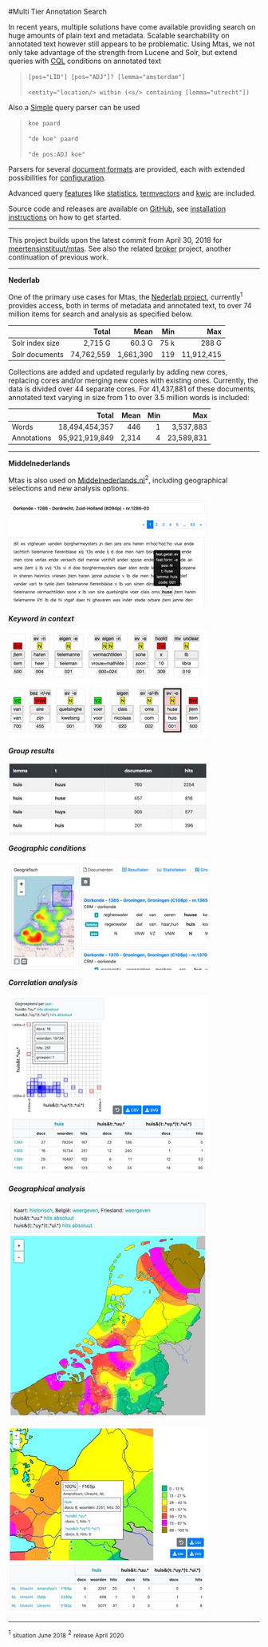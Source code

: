 #Multi Tier Annotation Search

In recent years, multiple solutions have come available providing search on huge amounts of plain text and metadata. Scalable searchability on annotated text however still appears to be problematic. Using Mtas, we not only take advantage of the strength from Lucene and Solr, but extend queries with [CQL](search_cql.html) conditions on annotated text

> `[pos="LID"] [pos="ADJ"]? [lemma="amsterdam"]`
>
> `<entity="location/> within (<s/> containing [lemma="utrecht"])`

Also a [Simple](search_simple.html) query parser can be used

> `koe paard`
>
> `"de koe" paard`
>
> `"de pos:ADJ koe"`

Parsers for several [document formats](indexing_formats.html) are provided, each with extended possibilities for [configuration](indexing_configuration.html).

Advanced query [features](features.html) like [statistics](search_component_stats.html), [termvectors](search_component_termvector.html) and [kwic](search_component_kwic.html) are included.

Source code and releases are available on [GitHub](https://github.com/textexploration/mtas/), see [installation instructions](installation.html) on how to get started.

---

This project builds upon the latest commit from April 30, 2018 for [meertensinstituut/mtas](https://github.com/meertensinstituut/mtas/tree/5c862d53014b15fb87de83da0b33fd91518642ec). See also the related [broker](https://github.com/textexploration/broker) project, another continuation of previous work.

---

**Nederlab** 

One of the primary use cases for Mtas, the [Nederlab project](https://www.nederlab.nl/), currently<sup>1</sup> provides access, both in terms of metadata and 
annotated text, to over 74 million items for search and analysis as specified below. 

|                 | Total          | Mean      | Min   | Max        |
|-----------------|---------------:|----------:|------:|-----------:|
| Solr index size | 2,715 G        | 60.3 G    | 75 k  | 288 G      |
| Solr documents  | 74,762,559     | 1,661,390 | 119   | 11,912,415 |

Collections are added and updated regularly by adding new cores, replacing cores and/or merging new cores with existing ones. Currently, the data is divided over 44 separate cores. For 41,437,881 of these documents, annotated text varying in size from 1 to over 3.5 million words is included:

|                 | Total           | Mean         | Min   | Max        |
|-----------------|----------------:|-------------:|------:|-----------:|
| Words           | 18,494,454,357  | 446          | 1     | 3,537,883  |
| Annotations     | 95,921,919,849  | 2,314        | 4     | 23,589,831 |

---

**Middelnederlands** 

Mtas is also used on [Middelnederlands.nl](https://www.middelnederlands.nl/)<sup>2</sup>, including geographical selections and new analysis options. 

![example document](images/example_document.jpg "Show document")

***Keyword in context*** 

![example kwic](images/example_kwic.jpg "Keyword in context")

***Group results*** 

![example group](images/example_group.jpg "Group results")

***Geographic conditions*** 

![example geographic](images/example_geographic.jpg "Geographic condition")

***Correlation analysis*** 

![example correlation](images/example_correlation.jpg "Correlation analysis")

***Geographical analysis*** 

![example map1](images/example_map_1.jpg "Geographical analysis")

![example map1](images/example_map_2.jpg "Geographical analysis")

---

<sup><a name="footnote">1</a></sup> <small>situation June 2018</small>
<sup><a name="footnote">2</a></sup> <small>release April 2020</small>